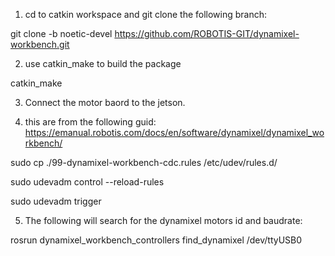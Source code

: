 1) cd to catkin workspace and git clone the following branch:


git clone -b noetic-devel https://github.com/ROBOTIS-GIT/dynamixel-workbench.git 

2) use catkin_make to build the package

catkin_make

3) Connect the motor baord to the jetson.


4) this are from the following guid: https://emanual.robotis.com/docs/en/software/dynamixel/dynamixel_workbench/ 

sudo cp ./99-dynamixel-workbench-cdc.rules /etc/udev/rules.d/ 

sudo udevadm control --reload-rules

sudo udevadm trigger

5) The following will search for the dynamixel motors id and baudrate:


rosrun dynamixel_workbench_controllers find_dynamixel /dev/ttyUSB0

